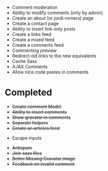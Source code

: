 * Comment moderation
* Ability to modify comments (only by admin)
* Create an about (or jordi-romero) page
* Create a contact page
* Ability to insert link-only posts
* Create a links feed
* Create a mixed feed
* Create a comments feed
* Commenting preview
* Redirect old links to the new equivalents
* Cache Sass
* AJAX Comments
* Allow nice code pastes in comments

# Completed
* <del>Create comment Model</del>
* <del>Ability to insert comments</del>
* <del>Show gravatar in comments</del>
* <del>Separate helpers</del>
* <del>Create an articles feed</del>
* <p>Escape inputs</p>
* <del>Antispam</del>
* <del>Join sass files</del>
* <del>Better Missing Gravatar image</del>
* <del>Feedback on invalid comment</del>
